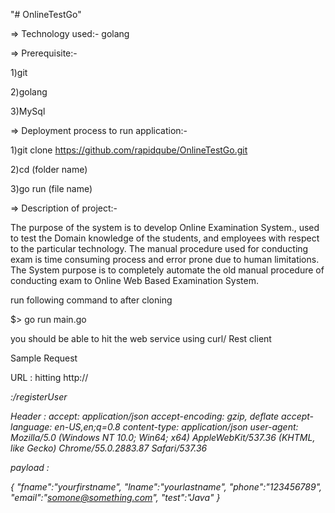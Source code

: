 "# OnlineTestGo" 

 => Technology used:- golang
 
 => Prerequisite:-
 
  1)git 
  
  2)golang
  
  3)MySql

 => Deployment process to run application:-
 
  1)git clone https://github.com/rapidqube/OnlineTestGo.git
  
  2)cd (folder name)
  
  3)go run (file name)

  => Description of project:-
  
  The purpose of the system is to develop Online Examination System., used to test the Domain knowledge of the students, and employees with respect to the particular technology. The manual procedure used for conducting exam is time consuming process and error prone due to human limitations. The System purpose is to completely automate the old manual procedure of conducting exam to Online Web Based Examination System.

run following command to after cloning

$> go run main.go

you should be able to hit the web service using curl/ Rest client

Sample Request

URL : hitting http://<address>:<port>/registerUser

Header :
accept: application/json
accept-encoding: gzip, deflate
accept-language: en-US,en;q=0.8
content-type: application/json
user-agent: Mozilla/5.0 (Windows NT 10.0; Win64; x64) AppleWebKit/537.36 (KHTML, like Gecko) Chrome/55.0.2883.87 Safari/537.36


payload : 

{
  "fname":"yourfirstname",
  "lname":"yourlastname",
  "phone":"123456789",
  "email":"somone@something.com",
  "test":"Java"
}


